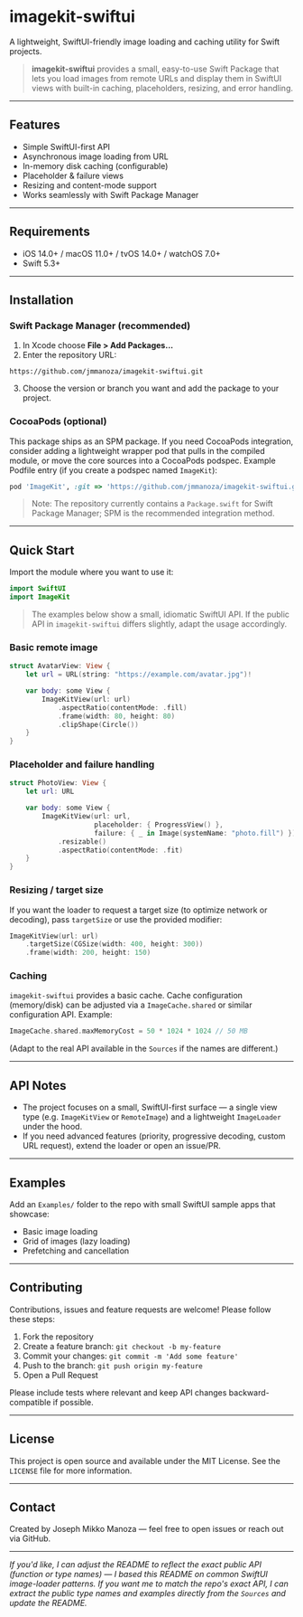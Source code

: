 # imagekit-swiftui

A lightweight, SwiftUI-friendly image loading and caching utility for Swift projects.

> **imagekit-swiftui** provides a small, easy-to-use Swift Package that lets you load images from remote URLs and display them in SwiftUI views with built-in caching, placeholders, resizing, and error handling.

---

## Features

* Simple SwiftUI-first API
* Asynchronous image loading from URL
* In-memory disk caching (configurable)
* Placeholder & failure views
* Resizing and content-mode support
* Works seamlessly with Swift Package Manager

---

## Requirements

* iOS 14.0+ / macOS 11.0+ / tvOS 14.0+ / watchOS 7.0+
* Swift 5.3+

---

## Installation

### Swift Package Manager (recommended)

1. In Xcode choose **File > Add Packages...**
2. Enter the repository URL:

```
https://github.com/jmmanoza/imagekit-swiftui.git
```

3. Choose the version or branch you want and add the package to your project.

### CocoaPods (optional)

This package ships as an SPM package. If you need CocoaPods integration, consider adding a lightweight wrapper pod that pulls in the compiled module, or move the core sources into a CocoaPods podspec. Example Podfile entry (if you create a podspec named `ImageKit`):

```ruby
pod 'ImageKit', :git => 'https://github.com/jmmanoza/imagekit-swiftui.git'
```

> Note: The repository currently contains a `Package.swift` for Swift Package Manager; SPM is the recommended integration method.

---

## Quick Start

Import the module where you want to use it:

```swift
import SwiftUI
import ImageKit
```

> The examples below show a small, idiomatic SwiftUI API. If the public API in `imagekit-swiftui` differs slightly, adapt the usage accordingly.

### Basic remote image

```swift
struct AvatarView: View {
    let url = URL(string: "https://example.com/avatar.jpg")!

    var body: some View {
        ImageKitView(url: url)
            .aspectRatio(contentMode: .fill)
            .frame(width: 80, height: 80)
            .clipShape(Circle())
    }
}
```

### Placeholder and failure handling

```swift
struct PhotoView: View {
    let url: URL

    var body: some View {
        ImageKitView(url: url,
                     placeholder: { ProgressView() },
                     failure: { _ in Image(systemName: "photo.fill") })
            .resizable()
            .aspectRatio(contentMode: .fit)
    }
}
```

### Resizing / target size

If you want the loader to request a target size (to optimize network or decoding), pass `targetSize` or use the provided modifier:

```swift
ImageKitView(url: url)
    .targetSize(CGSize(width: 400, height: 300))
    .frame(width: 200, height: 150)
```

### Caching

`imagekit-swiftui` provides a basic cache. Cache configuration (memory/disk) can be adjusted via a `ImageCache.shared` or similar configuration API. Example:

```swift
ImageCache.shared.maxMemoryCost = 50 * 1024 * 1024 // 50 MB
```

(Adapt to the real API available in the `Sources` if the names are different.)

---

## API Notes

* The project focuses on a small, SwiftUI-first surface — a single view type (e.g. `ImageKitView` or `RemoteImage`) and a lightweight `ImageLoader` under the hood.
* If you need advanced features (priority, progressive decoding, custom URL request), extend the loader or open an issue/PR.

---

## Examples

Add an `Examples/` folder to the repo with small SwiftUI sample apps that showcase:

* Basic image loading
* Grid of images (lazy loading)
* Prefetching and cancellation

---

## Contributing

Contributions, issues and feature requests are welcome! Please follow these steps:

1. Fork the repository
2. Create a feature branch: `git checkout -b my-feature`
3. Commit your changes: `git commit -m 'Add some feature'`
4. Push to the branch: `git push origin my-feature`
5. Open a Pull Request

Please include tests where relevant and keep API changes backward-compatible if possible.

---

## License

This project is open source and available under the MIT License. See the `LICENSE` file for more information.

---

## Contact

Created by Joseph Mikko Manoza — feel free to open issues or reach out via GitHub.

---

*If you'd like, I can adjust the README to reflect the exact public API (function or type names) — I based this README on common SwiftUI image-loader patterns. If you want me to match the repo's exact API, I can extract the public type names and examples directly from the `Sources` and update the README.*
